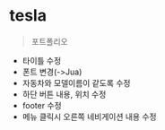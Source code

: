 # tesla

>포트폴리오

+ 타이틀 수정
+ 폰트 변경(->Jua)
+ 자동차와 모델이름이 같도록 수정
+ 하단 버튼 내용, 위치 수정
+ footer 수정
+ 메뉴 클릭시 오른쪽 네비게이션 내용 수정